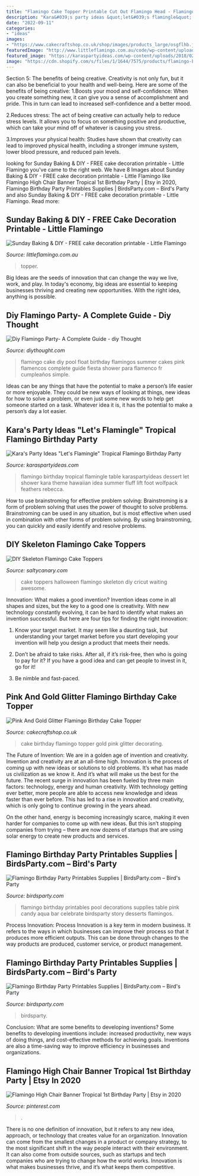 ```yaml
---
title: "Flamingo Cake Topper Printable Cut Out Flamingo Head - Flamingo Birthday Party Printables Supplies"
description: "Kara&#039;s party ideas &quot;let&#039;s flamingle&quot; tropical flamingo birthday party"
date: "2022-09-11"
categories:
- "ideas"
images:
- "https://www.cakecraftshop.co.uk/shop/images/products_large/osgflhb.jpg"
featuredImage: "http://www.littleflamingo.com.au/code/wp-content/uploads/2011/10/Free-cake-topper.jpg"
featured_image: "https://karaspartyideas.com/wp-content/uploads/2018/02/22Lets-Flamingle22-Tropical-Flamingo-Birthday-Party-via-Karas-Party-Ideas-KarasPartyIdeas.com17.jpg"
image: "https://cdn.shopify.com/s/files/1/1644/7575/products/flamingo-birthday-party-pink-aqua-desserts-table-candy-bar_1024x1024.JPG?v=1481297777"
---
```



Section 5: The benefits of being creative.
Creativity is not only fun, but it can also be beneficial to your health and well-being. Here are some of the benefits of being creative:
1.Boosts your mood and self-confidence: When you create something new, it can give you a sense of accomplishment and pride. This in turn can lead to increased self-confidence and a better mood.

2.Reduces stress: The act of being creative can actually help to reduce stress levels. It allows you to focus on something positive and productive, which can take your mind off of whatever is causing you stress.

3.Improves your physical health: Studies have shown that creativity can lead to improved physical health, including a stronger immune system, lower blood pressure, and reduced pain levels.


	

		
looking for Sunday Baking &amp; DIY - FREE cake decoration printable - Little Flamingo you've came to the right web. We have 8 Images about Sunday Baking &amp; DIY - FREE cake decoration printable - Little Flamingo like Flamingo High Chair Banner Tropical 1st Birthday Party | Etsy in 2020, Flamingo Birthday Party Printables Supplies | BirdsParty.com – Bird&#039;s Party and also Sunday Baking &amp; DIY - FREE cake decoration printable - Little Flamingo. Read more:
		
    
## Sunday Baking &amp; DIY - FREE Cake Decoration Printable - Little Flamingo

<img loading=lazy src="http://www.littleflamingo.com.au/code/wp-content/uploads/2011/10/Free-cake-topper.jpg" onerror="this.onerror=null;this.src='https://tse4.mm.bing.net/th?id=OIP.ICLWckt_kfQY8Qg86VfRlgHaE8&amp;pid=15.1';" alt="Sunday Baking &amp; DIY - FREE cake decoration printable - Little Flamingo">

_Source: littleflamingo.com.au_

>topper. 

	

Big Ideas are the seeds of innovation that can change the way we live, work, and play. In today's economy, big ideas are essential to keeping businesses thriving and creating new opportunities. With the right idea, anything is possible.

    
## Diy Flamingo Party- A Complete Guide - Diy Thought

<img loading=lazy src="http://cdn.diythought.com/wp-content/uploads/2018/09/5-diy-flamingo-party.jpg" onerror="this.onerror=null;this.src='https://tse1.mm.bing.net/th?id=OIP.uKhFlm7HUU8WWwGydHwCWwHaLH&amp;pid=15.1';" alt="Diy Flamingo Party- A Complete Guide - diy Thought">

_Source: diythought.com_

>flamingo cake diy pool float birthday flamingos summer cakes pink flamencos complete guide fiesta shower para flamenco fr cumpleaños simple. 

	

Ideas can be any things that have the potential to make a person’s life easier or more enjoyable. They could be new ways of looking at things, new ideas for how to solve a problem, or even just some new words to help get someone started on a task. Whatever idea it is, it has the potential to make a person’s day a lot easier.

    
## Kara&#039;s Party Ideas &quot;Let&#039;s Flamingle&quot; Tropical Flamingo Birthday Party

<img loading=lazy src="https://karaspartyideas.com/wp-content/uploads/2018/02/22Lets-Flamingle22-Tropical-Flamingo-Birthday-Party-via-Karas-Party-Ideas-KarasPartyIdeas.com17.jpg" onerror="this.onerror=null;this.src='https://tse1.mm.bing.net/th?id=OIP.wt713JOZNwxIcvwt-tR82wHaLH&amp;pid=15.1';" alt="Kara&#039;s Party Ideas &quot;Let&#039;s Flamingle&quot; Tropical Flamingo Birthday Party">

_Source: karaspartyideas.com_

>flamingo birthday tropical flamingle table karaspartyideas dessert let shower kara theme hawaiian idea summer fluff lift foot wolfpack feathers rebecca. 

	

How to use brainstroming for effective problem solving:
Brainstroming is a form of problem solving that uses the power of thought to solve problems. Brainstroming can be used in any situation, but is most effective when used in combination with other forms of problem solving. By using brainstroming, you can quickly and easily identify and resolve problems.

    
## DIY Skeleton Flamingo Cake Toppers

<img loading=lazy src="http://www.saltycanary.com/wp-content/uploads/2014/10/Halloween-Skeleton-Flamingo-Cake-Toppers-Legal-Miss-Sunshine-13.jpg" onerror="this.onerror=null;this.src='https://tse3.mm.bing.net/th?id=OIP.EHSjBPczpmT2eFqD_0GDEgHaLG&amp;pid=15.1';" alt="DIY Skeleton Flamingo Cake Toppers">

_Source: saltycanary.com_

>cake toppers halloween flamingo skeleton diy cricut waiting awesome. 

	

Innovation: What makes a good invention?
Invention ideas come in all shapes and sizes, but the key to a good one is creativity. With new technology constantly evolving, it can be hard to identify what makes an invention successful. But here are four tips for finding the right innovation:
1. Know your target market. It may seem like a daunting task, but understanding your target market before you start developing your invention will help you design a product that meets their needs.

2. Don’t be afraid to take risks. After all, if it’s risk-free, then who is going to pay for it? If you have a good idea and can get people to invest in it, go for it!
3. Be nimble and fast-paced.

    
## Pink And Gold Glitter Flamingo Birthday Cake Topper

<img loading=lazy src="https://www.cakecraftshop.co.uk/shop/images/products_large/osgflhb.jpg" onerror="this.onerror=null;this.src='https://tse1.mm.bing.net/th?id=OIP.ooIYhLOzIjU6DkwLdMF18AHaHa&amp;pid=15.1';" alt="Pink And Gold Glitter Flamingo Birthday Cake Topper">

_Source: cakecraftshop.co.uk_

>cake birthday flamingo topper gold pink glitter decorating. 

	

The Future of Invention: We are in a golden age of invention and creativity.
Invention and creativity are at an all-time high. Innovation is the process of coming up with new ideas or solutions to old problems. It’s what has made us civilization as we know it. And it’s what will make us the best for the future.
The recent surge in innovation has been fueled by three main factors: technology, energy and human creativity. With technology getting ever better, more people are able to access new knowledge and ideas faster than ever before. This has led to a rise in innovation and creativity, which is only going to continue growing in the years ahead.

On the other hand, energy is becoming increasingly scarce, making it even harder for companies to come up with new ideas. But this isn’t stopping companies from trying – there are now dozens of startups that are using solar energy to create new products and services.

    
## Flamingo Birthday Party Printables Supplies | BirdsParty.com – Bird&#039;s Party

<img loading=lazy src="https://cdn.shopify.com/s/files/1/1644/7575/products/flamingo-birthday-party-pink-aqua-desserts-table-candy-bar_1024x1024.JPG?v=1481297777" onerror="this.onerror=null;this.src='https://tse2.mm.bing.net/th?id=OIP.L59AklHKldkcsiS_mDkDiwHaKF&amp;pid=15.1';" alt="Flamingo Birthday Party Printables Supplies | BirdsParty.com – Bird&#039;s Party">

_Source: birdsparty.com_

>flamingo birthday printables pool decorations supplies table pink candy aqua bar celebrate birdsparty story desserts flamingos. 

	

Process Innovation:
Process Innovation is a key term in modern business. It refers to the ways in which businesses can improve their process so that it produces more efficient outputs. This can be done through changes to the way products are produced, customer service, or product management.

    
## Flamingo Birthday Party Printables Supplies | BirdsParty.com – Bird&#039;s Party

<img loading=lazy src="https://cdn.shopify.com/s/files/1/1644/7575/products/flamingo-birthday-party-desserts-food-ideas_530x.png?v=1481297777" onerror="this.onerror=null;this.src='https://tse3.mm.bing.net/th?id=OIP.ExP3fTRPgPACy57RkQKJRgHaJ4&amp;pid=15.1';" alt="Flamingo Birthday Party Printables Supplies | BirdsParty.com – Bird&#039;s Party">

_Source: birdsparty.com_

>birdsparty. 

	

Conclusion: What are some benefits to developing inventions?
Some benefits to developing inventions include: increased productivity, new ways of doing things, and cost-effective methods for achieving goals. Inventions are also a time-saving way to improve efficiency in businesses and organizations.

    
## Flamingo High Chair Banner Tropical 1st Birthday Party | Etsy In 2020

<img loading=lazy src="https://i.pinimg.com/originals/bf/66/6c/bf666c13878dcbecc789960f4318a056.png" onerror="this.onerror=null;this.src='https://tse3.mm.bing.net/th?id=OIP.Dgr6gjY9HZFR67r70cBMaQHaFj&amp;pid=15.1';" alt="Flamingo High Chair Banner Tropical 1st Birthday Party | Etsy in 2020">

_Source: pinterest.com_

>. 

	

There is no one definition of innovation, but it refers to any new idea, approach, or technology that creates value for an organization. Innovation can come from the smallest changes in a product or company strategy, to the most significant shift in the way people interact with their environment. It can also come from outside sources, such as startups and tech companies who are trying to change how the world works. Innovation is what makes businesses thrive, and it’s what keeps them competitive.


